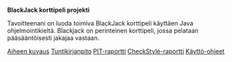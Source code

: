 **BlackJack korttipeli projekti**

Tavoitteenani on luoda toimiva BlackJack korttipeli käyttäen Java ohjelmointikieltä.
Blackjack on perinteinen korttipeli, jossa pelataan pääsääntöisesti jakajaa vastaan.


[Aiheen kuvaus](dokumentaatio/aiheenKuvausJaRakenne.md)
[Tuntikirjanpito](dokumentaatio/tuntikirjanpito.md)
[PIT-raportti](https://htmlpreview.github.io/?https://github.com/MMMorsky/blackjackprojekti/blob/master/dokumentaatio/pit-raportti/index.html)
[CheckStyle-raportti](https://htmlpreview.github.io/?https://github.com/MMMorsky/blackjackprojekti/blob/master/dokumentaatio/checkstyle-raportti/checkstyle.html)
[Käyttö-ohjeet](dokumentaatio/kayttoohjeet.md)
